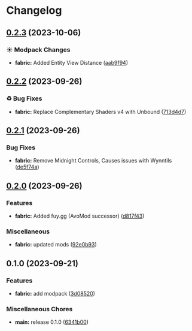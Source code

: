 # Changelog

## [0.2.3](https://github.com/jh-devv/wynn-reloaded/compare/fabric-v0.2.2...fabric-v0.2.3) (2023-10-06)


### ☀ Modpack Changes

* **fabric:** Added Entity View Distance ([aab9f94](https://github.com/jh-devv/wynn-reloaded/commit/aab9f94044e0aa1b2687d23998ea0e470eae8d30))

## [0.2.2](https://github.com/jh-devv/wynn-reloaded/compare/fabric-v0.2.1...fabric-v0.2.2) (2023-09-26)


### ♻ Bug Fixes

* **fabric:** Replace Complementary Shaders v4 with Unbound ([713d4d7](https://github.com/jh-devv/wynn-reloaded/commit/713d4d72f3e27f648630ba607fdbd19e02b9d000))

## [0.2.1](https://github.com/jh-devv/wynn-reloaded/compare/fabric-v0.2.0...fabric-v0.2.1) (2023-09-26)


### Bug Fixes

* **fabric:** Remove Midnight Controls, Causes issues with Wynntils ([de5f74a](https://github.com/jh-devv/wynn-reloaded/commit/de5f74ac509290ae64d17ff3bfa8c517012641b2))

## [0.2.0](https://github.com/jh-devv/wynn-reloaded/compare/fabric-v0.1.0...fabric-v0.2.0) (2023-09-26)


### Features

* **fabric:** Added fuy.gg (AvoMod successor) ([d817f43](https://github.com/jh-devv/wynn-reloaded/commit/d817f435cda0ad997ca33be0d02a589b5e4aa30c))


### Miscellaneous

* **fabric:** updated mods ([92e0b93](https://github.com/jh-devv/wynn-reloaded/commit/92e0b93c653929ca84cd9468a3d7f46528842a89))

## 0.1.0 (2023-09-21)


### Features

* **fabric:** add modpack ([3d08520](https://github.com/jh-devv/wynn-reloaded/commit/3d08520d488e2bf951dcf21ea4b58e1409ad3026))


### Miscellaneous Chores

* **main:** release 0.1.0 ([6341b00](https://github.com/jh-devv/wynn-reloaded/commit/6341b0049043d9a8f4546e3df91a6242bf026495))
